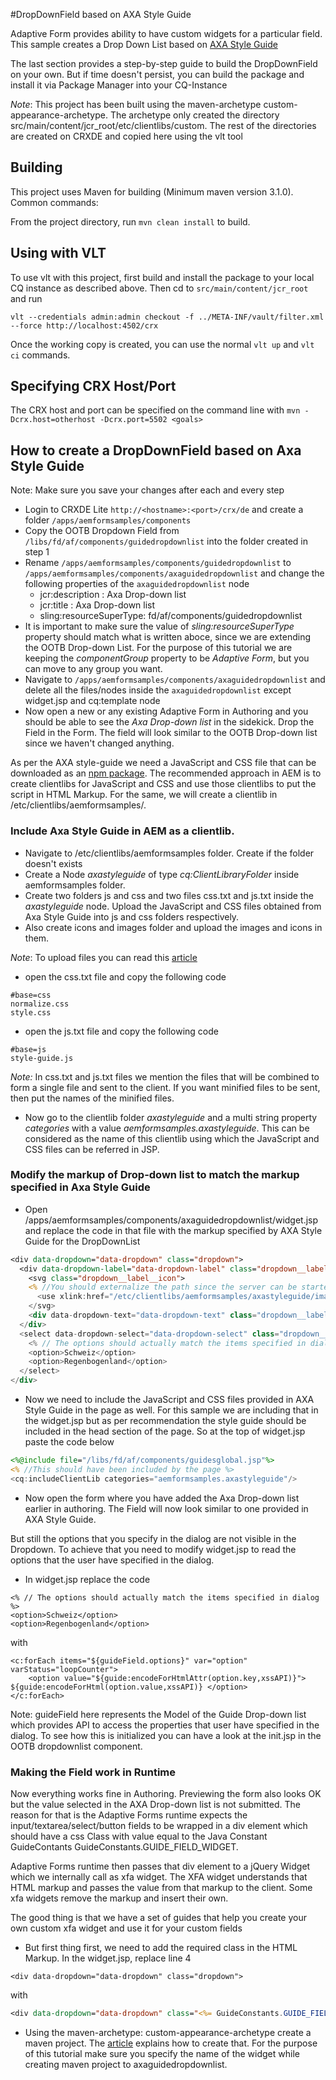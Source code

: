 #DropDownField based on AXA Style Guide

Adaptive Form provides ability to have custom widgets for a particular field. This sample creates a Drop Down List based
on [AXA Style Guide](http://design.axa.ch/components/form-and-input-elements/dropdown.html)

The last section provides a step-by-step guide to build the DropDownField on your own. But if time doesn't persist, you
can build the package and install it via Package Manager into your CQ-Instance

*Note*: This project has been built using the maven-archetype custom-appearance-archetype. The archetype only created
the directory src/main/content/jcr_root/etc/clientlibs/custom. The rest of the directories are created on CRXDE and
copied here using the vlt tool

## Building

This project uses Maven for building (Minimum maven version 3.1.0). Common commands:

From the project directory, run ``mvn clean install`` to build.

## Using with VLT

To use vlt with this project, first build and install the package to your local CQ instance as described above.
Then cd to `src/main/content/jcr_root` and run

    vlt --credentials admin:admin checkout -f ../META-INF/vault/filter.xml --force http://localhost:4502/crx

Once the working copy is created, you can use the normal ``vlt up`` and ``vlt ci`` commands.

## Specifying CRX Host/Port

The CRX host and port can be specified on the command line with `mvn -Dcrx.host=otherhost -Dcrx.port=5502 <goals>`

## How to create a DropDownField based on Axa Style Guide

Note: Make sure you save your changes after each and every step

* Login to CRXDE Lite `http://<hostname>:<port>/crx/de` and create a folder `/apps/aemformsamples/components`
* Copy the OOTB Dropdown Field from `/libs/fd/af/components/guidedropdownlist` into the folder created in step 1
* Rename `/apps/aemformsamples/components/guidedropdownlist` to `/apps/aemformsamples/components/axaguidedropdownlist`
   and change the following properties of the `axaguidedropdownlist` node
    * jcr:description : Axa Drop-down list
    * jcr:title : Axa Drop-down list
    * sling:resourceSuperType: fd/af/components/guidedropdownlist
* It is important to make sure the value of *sling:resourceSuperType* property should match what is written aboce,
since we are extending the OOTB Drop-down List. For the purpose of this tutorial we are keeping the *componentGroup*
property to be *Adaptive Form*, but you can move to any group you want.
* Navigate to `/apps/aemformsamples/components/axaguidedropdownlist` and delete all the files/nodes inside the
`axaguidedropdownlist` except widget.jsp and cq:template node
* Now open a new or any existing Adaptive Form in Authoring and you should be able to see the *Axa Drop-down list* in
the sidekick. Drop the Field in the Form. The field will look similar to the OOTB Drop-down list since we haven't
changed anything.

As per the AXA style-guide we need a JavaScript and CSS file that can be downloaded as an
[npm package](http://design.axa.ch/fundamentals/code/getting-started.html#use-npm). The recommended approach in AEM is
to create clientlibs for JavaScript and CSS and use those clientlibs to put the script in HTML Markup. For the same, we
will create a clientlib in /etc/clientlibs/aemformsamples/.

### Include Axa Style Guide in AEM as a clientlib.

* Navigate to /etc/clientlibs/aemformsamples folder. Create if the folder doesn't exists
* Create a Node *axastyleguide* of type *cq:ClientLibraryFolder* inside aemformsamples folder.
* Create two folders js and css and two files css.txt and js.txt inside the *axastyleguide* node. Upload the JavaScript
and CSS files obtained from Axa Style Guide into js and css folders respectively.
* Also create icons and images folder and upload the images and icons in them.

*Note*: To upload files you can read this
[article](http://blogs.adobe.com/dekesmith/2012/05/22/place-simple-html-and-image-files-online-with-crx-and-cq/)

* open the css.txt file and copy the following code
```
#base=css
normalize.css
style.css
```
* open the js.txt file and copy the following code
```
#base=js
style-guide.js
```

*Note:* In css.txt and js.txt files we mention the files that will be combined to form a single file and sent to the
client. If you want minified files to be sent, then put the names of the minified files.

* Now go to the clientlib folder *axastyleguide* and a multi string property *categories* with a value
*aemformsamples.axastyleguide*. This can be considered as the name of this clientlib using which the JavaScript and
CSS files can be referred in JSP.

### Modify the markup of Drop-down list to match the markup specified in Axa Style Guide

* Open /apps/aemformsamples/components/axaguidedropdownlist/widget.jsp and replace the code in that file with the markup
specified by AXA Style Guide for the DropDownList
```jsp
<div data-dropdown="data-dropdown" class="dropdown">
  <div data-dropdown-label="data-dropdown-label" class="dropdown__label">
    <svg class="dropdown__label__icon">
    <% //You should externalize the path since the server can be started using a context Root %>
      <use xlink:href="/etc/clientlibs/aemformsamples/axastyleguide/images/icons.svg#arrow-bottom"></use>
    </svg>
    <div data-dropdown-text="data-dropdown-text" class="dropdown__label__text"></div>
  </div>
  <select data-dropdown-select="data-dropdown-select" class="dropdown__select">
    <% // The options should actually match the items specified in dialog %>
    <option>Schweiz</option>
    <option>Regenbogenland</option>
  </select>
</div>
```
* Now we need to include the JavaScript and CSS files provided in AXA Style Guide in the page as well. For this sample
we are including that in the widget.jsp but as per recommendation the style guide should be included in the head section
of the page. So at the top of widget.jsp paste the code below
```jsp
<%@include file="/libs/fd/af/components/guidesglobal.jsp"%>
<% //This should have been included by the page %>
<cq:includeClientLib categories="aemformsamples.axastyleguide"/>
```

* Now open the form where you have added the Axa Drop-down list earlier in authoring. The Field will now look similar to
 one provided in AXA Style Guide.

But still the options that you specify in the dialog are not visible in the Dropdown. To achieve that you need to modify
widget.jsp to read the options that the user have specified in the dialog.

* In widget.jsp replace the code
```
<% // The options should actually match the items specified in dialog %>
<option>Schweiz</option>
<option>Regenbogenland</option>
```
with
```
<c:forEach items="${guideField.options}" var="option" varStatus="loopCounter">
    <option value="${guide:encodeForHtmlAttr(option.key,xssAPI)}"> ${guide:encodeForHtml(option.value,xssAPI)} </option>
</c:forEach>
```

Note: guideField here represents the Model of the Guide Drop-down list which provides API to access the properties that
user have specified in the dialog. To see how this is initialized you can have a look at the init.jsp in the OOTB
dropdownlist component.

### Making the Field work in Runtime

Now everything works fine in Authoring. Previewing the form also looks OK but the value selected in the AXA Drop-down
list is not submitted. The reason for that is the Adaptive Forms runtime expects the input/textarea/select/button fields
to be wrapped in a div element which should have a css Class with value equal to the Java Constant GuideContants
GuideConstants.GUIDE_FIELD_WIDGET.

Adaptive Forms runtime then passes that div element to a jQuery Widget which we internally call as xfa widget. The XFA
widget understands that HTML markup and passes the value from that markup to the client. Some xfa widgets remove the
markup and insert their own.

The good thing is that we have a set of guides that help you create your own custom xfa widget and use it for your
custom fields

* But first thing first, we need to add the required class in the HTML Markup. In the widget.jsp, replace line 4
```
<div data-dropdown="data-dropdown" class="dropdown">
```
with
```jsp
<div data-dropdown="data-dropdown" class="<%= GuideConstants.GUIDE_FIELD_WIDGET%> dropdown">
```

* Using the maven-archetype: custom-appearance-archetype create a maven project. The
[article](https://helpx.adobe.com/aem-forms/6-1/custom-appearance-widget-adaptive-form.html) explains how to create
that. For the purpose of this tutorial make sure you specify the name of the widget while creating maven project to
axaguidedropdownlist.
